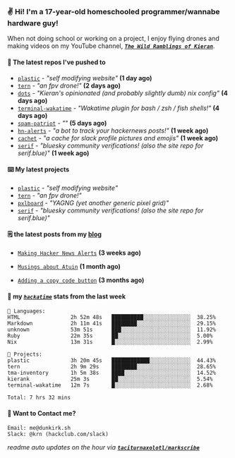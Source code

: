 ### ✌️ Hi! I'm a 17-year-old homeschooled programmer/wannabe hardware guy!

When not doing school or working on a project, I enjoy flying drones and making videos on my YouTube channel, [**_`The Wild Ramblings of Kieran`_**](https://youtube.com/@kieran.rambles).

#### 👷 The latest repos I've pushed to

- [`plastic`](https://github.com/taciturnaxolotl/plastic) - _"self modifying website"_ **(1 day ago)**
- [`tern`](https://github.com/taciturnaxolotl/tern) - _"an fpv drone!"_ **(2 days ago)**
- [`dots`](https://github.com/taciturnaxolotl/dots) - _"Kieran's opinionated (and probably slightly dumb) nix config"_ **(4 days ago)**
- [`terminal-wakatime`](https://github.com/hackclub/terminal-wakatime) - _"Wakatime plugin for bash / zsh / fish shells!"_ **(4 days ago)**
- [`spam-patriot`](https://github.com/taciturnaxolotl/spam-patriot) - _""_ **(5 days ago)**
- [`hn-alerts`](https://github.com/taciturnaxolotl/hn-alerts) - _"a bot to track your hackernews posts!"_ **(1 week ago)**
- [`cachet`](https://github.com/taciturnaxolotl/cachet) - _"a cache for slack profile pictures and emojis"_ **(1 week ago)**
- [`serif`](https://github.com/taciturnaxolotl/serif) - _"bluesky community verifications! (also the site repo for serif.blue)"_ **(1 week ago)**

#### ⌨️ My latest projects

- [`plastic`](https://github.com/taciturnaxolotl/plastic) - _"self modifying website"_
- [`tern`](https://github.com/taciturnaxolotl/tern) - _"an fpv drone!"_
- [`pxlboard`](https://github.com/taciturnaxolotl/pxlboard) - _"YAGNG (yet another generic pixel grid)"_
- [`serif`](https://github.com/taciturnaxolotl/serif) - _"bluesky community verifications! (also the site repo for serif.blue)"_

#### 🗒️ the latest posts from my [blog](https://dunkirk.sh)

- [`Making Hacker News Alerts`](https://dunkirk.sh/blog/hn-alerts/) **(3 weeks ago)**

- [`Musings about Atuin`](https://dunkirk.sh/blog/atuin/) **(1 month ago)**

- [`Adding a copy code button`](https://dunkirk.sh/blog/adding-a-copy-button/) **(3 months ago)**



#### 📡 my [_`hackatime`_](https://waka.hackclub.com) stats from the last week

```text
💾 Languages:
HTML                2h 52m 48s   ██████████░░░░░░░░░░░░░░░  38.25%
Markdown            2h 11m 41s   ████████░░░░░░░░░░░░░░░░░  29.15%
unknown             53m 51s      ███░░░░░░░░░░░░░░░░░░░░░░  11.92%
Ruby                22m 35s      ██░░░░░░░░░░░░░░░░░░░░░░░  5.00%
Nix                 13m 31s      █░░░░░░░░░░░░░░░░░░░░░░░░  2.99%

💼 Projects:
plastic             3h 20m 45s   ████████████░░░░░░░░░░░░░  44.43%
tern                2h 9m 29s    ████████░░░░░░░░░░░░░░░░░  28.65%
tma-inventory       1h 5m 38s    ████░░░░░░░░░░░░░░░░░░░░░  14.52%
kierank             25m 3s       ██░░░░░░░░░░░░░░░░░░░░░░░  5.54%
terminal-wakatime   12m 7s       █░░░░░░░░░░░░░░░░░░░░░░░░  2.68%

Total: 7 hrs 32 mins
```

#### 📮 Want to Contact me?

```text
Email: me@dunkirk.sh
Slack: @krn (hackclub.com/slack)
```

_readme auto updates on the hour via [**`taciturnaxolotl/markscribe`**](https://github.com/taciturnaxolotl/markscribe)_
